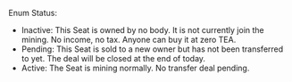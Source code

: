 Enum Status:

- Inactive: This Seat is owned by no body. It is not currently join the mining. No income, no tax. Anyone can buy it at zero TEA.
- Pending: This Seat is sold to a new owner but has not been transferred to yet. The deal will be closed at the end of today.
- Active: The Seat is mining normally. No transfer deal pending.
